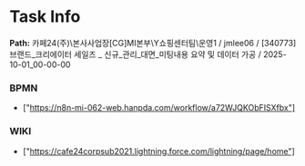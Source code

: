 # Task Info

**Path:** 카페24(주)\본사사업장\[CG]MI본부\Y쇼핑센터팀\운영1 / jmlee06 / [340773] 브랜드_크리에이터 세일즈 _ 신규_관리_대면_미팅내용 요약 및 데이터 가공 / 2025-10-01_00-00-00

### BPMN
- ["https://n8n-mi-062-web.hanpda.com/workflow/a72WJQKObFISXfbx"]

### WIKI
- ["https://cafe24corpsub2021.lightning.force.com/lightning/page/home"]

